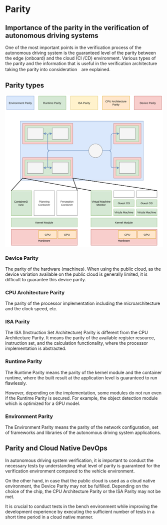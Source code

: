# Parity

## Importance of the parity in the verification of autonomous driving systems

One of the most important points in the verification process of the autonomous driving system is the guaranteed level of the parity between the edge (onboard) and the cloud (CI /CD) environment.  Various types of the parity and the information that is useful in the verification architecture taking the parity into consideration　are explained. 

## Parity types

![Parity](images/parity.png)

### Device Parity

The parity of the hardware (machines). When using the public cloud, as the device variation available on the public cloud is generally limited, it is difficult to guarantee this device parity.

### CPU Architecture Parity

The parity of the processor implementation including the microarchitecture and the clock speed, etc.

### ISA Parity

The ISA (Instruction Set Architecture) Parity is different from the CPU Architecture Parity. It means the parity of the available register resource, instruction set, and the calculation functionality, where the processor implementation is abstracted.

### Runtime Parity

The Runtime Parity means the parity of the kernel module and the container runtime, where the built result at the application level is guaranteed to run flawlessly.

However, depending on the implementation, some modules do not run even if the Runtime Parity is secured. For example, the object detection module which is optimized for a GPU model.

### Environment Parity

The Environment Parity means the parity of the network configuration, set of frameworks and libraries of the autonomous driving system applications.

## Parity and Cloud Native DevOps

In autonomous driving system verification, it is important to conduct the necessary tests by understanding what level of parity is guaranteed for the verification environment compared to the vehicle environment.

On the other hand, in case that the public cloud is used as a cloud native environment, the Device Parity may not be fulfilled.  Depending on the choice of the chip, the CPU Architecture Parity or the ISA Parity may not be met.

It is crucial to conduct tests in the bench environment while improving the development experience by executing the sufficient number of tests in a short time period in a cloud native manner.
